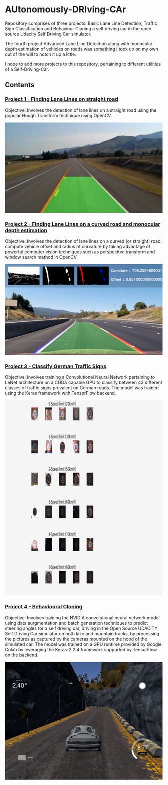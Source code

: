 
# AUtonomously-DRIving-CAr

Repository comprises of three projects: Basic Lane Line Detection, Traffic Sign Classification and Behaviour Cloning a self driving car in the open source Udacity Self Driving Car simulator.

The fourth project Advanced Lane Line Detection along with monocular depth estimation of vehicles on roads was something I took up on my own out of the will to notch it up a little.

I hope to add more projects to this repository, pertaining to different utilities of a Self-Driving-Car.

## Contents

### [Project 1 - Finding Lane Lines on straight road](https://github.com/adithyagaurav/AuDriCa/tree/master/finding-basic-lanes)

Objective: Involves the detection of lane lines on a straight road using the popular Hough Transform technique using OpenCV.

![basic-lines](finding-basic-lanes/basic-lines.png)

### [Project 2 - Finding Lane Lines on a curved road and monocular depth estimation](https://github.com/adithyagaurav/AuDriCa/tree/master/lanes-advanced)

Objective: Involves the detection of lane lines on a curved (or straight) road, compute vehicle offset and radius of curvature by taking advantage of powerful computer vision techniques such as perspecitve transform and window search method in OpenCV

![curved-lines](lanes-advanced/curved-lines.png)

### [Project 3 - Classify German Traffic Signs](https://github.com/adithyagaurav/AuDriCa/tree/master/traffic_signal)

Objective: Involves training a Convolutional Neural Network pertaining to LeNet architecture on a CUDA capable GPU to classify between 43 different classes of traffic signs prevalent on German roads. The model was trained using the Keras framework with TensorFlow backend.

![traffic-signs](traffic_signal/traffic-signs.png)

### [Project 4 - Behavioural Cloning](https://github.com/adithyagaurav/AuDriCa/tree/master/behaviour_cloning)

Objective: Involves training the NVIDIA convolutional neural network model using data aurgmentation and batch generation techniques to predict steering angles for a self driving car, driving in the Open Source UDACITY Self Driving Car simulator on both lake and mountain tracks, by processing the pictures as captured by the cameras mounted on the hood of the simulated car. The model was trained on a GPU runtime provided by Google Colab by leveraging the Keras-2.2.4 framework supported by TensorFlow on the backend.

![behaviour-cloning](behaviour_cloning/behaviour-cloning.png)
